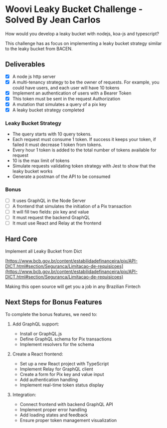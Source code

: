 # Woovi Leaky Bucket Challenge - Solved By Jean Carlos

How would you develop a leaky bucket with nodejs, koa-js and typescript?

This challenge has as focus on implementing a leaky bucket strategy similar to the leaky bucket from BACEN.

## Deliverables

- [x] A node js http server
- [x] A multi-tenancy strategy to be the owner of requests. For example, you could have users, and each user will have 10 tokens
- [x] Implement an authentication of users with a Bearer Token
- [x] This token must be sent in the request Authorization
- [x] A mutation that simulates a query of a pix key
- [x] A leaky bucket strategy completed

### Leaky Bucket Strategy

- The query starts with 10 query tokens.
- Each request must consume 1 token. If success it keeps your token, if failed it must decrease 1 token from tokens.
- Every hour 1 token is added to the total number of tokens available for request
- 10 is the max limit of tokens
- Simulate requests validating token strategy with Jest to show that the leaky bucket works
- Generate a postman of the API to be consumed

### Bonus

- [ ] It uses GraphQL in the Node Server
- [ ] A frontend that simulates the initiation of a Pix transaction
- [ ] It will fill two fields: pix key and value
- [ ] It must request the backend GraphQL
- [ ] It must use React and Relay at the frontend

## Hard Core

Implement all Leaky Bucket from Dict

[https://www.bcb.gov.br/content/estabilidadefinanceira/pix/API-DICT.html#section/Seguranca/Limitacao-de-requisicoes](https://www.bcb.gov.br/content/estabilidadefinanceira/pix/API-DICT.html#section/Seguranca/Limitacao-de-requisicoes)

Making this open source will get you a job in any Brazilian Fintech

## Next Steps for Bonus Features

To complete the bonus features, we need to:

1. Add GraphQL support:

   - Install or GraphQL.js
   - Define GraphQL schema for Pix transactions
   - Implement resolvers for the schema

2. Create a React frontend:

   - Set up a new React project with TypeScript
   - Implement Relay for GraphQL client
   - Create a form for Pix key and value input
   - Add authentication handling
   - Implement real-time token status display

3. Integration:
   - Connect frontend with backend GraphQL API
   - Implement proper error handling
   - Add loading states and feedback
   - Ensure proper token management visualization
